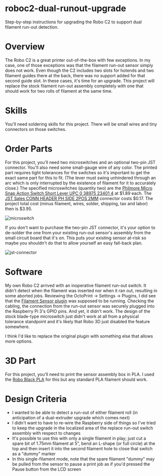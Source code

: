 # roboc2-dual-runout-upgrade
Step-by-step instructions for upgrading the Robo C2 to support dual filament run-out detection.

# Overview
The Robo C2 is a great printer out-of-the-box with few exceptions. In my case, one of those exceptions was that the filament run-out sensor simply does not work. Even though the C2 includes two slots for hotends and two filament guides there at the back, there was no support added for that second guide slot. In these cases, it's time for an upgrade. This project will replace the stock filament run-out assembly completely with one that should work for two rolls of filament at the same time.

# Skills
You'll need soldering skills for this project. There will be small wires and tiny connectors on those switches.

# Order Parts
For this project, you'll need two microswitches and an optional two-pin JST connector. You'll also need some small-gauge wire of any color. The printed part requires tight tolerances for the switches so it's important to get the exact same part for this to fit. (The lever must swing unhindered through an arc which is only interrupted by the existence of filament for it to accurately close.)  The specified microswitches (quantity two) are the [Philmore Micro Snap Action Switch Short Lever UPC 0 38975 23401 4](http://www.frys.com/product/7824549) at $1.89 each. The [JST Sales CONN HEADER PH SIDE 2POS 2MM](https://www.digikey.com/product-detail/en/S2B-PH-K-S(LF)(SN)/455-1719-ND/926626?WT.mc_id=IQ_7595_G_pla926626&wt.srch=1&wt.medium=cpc&&gclid=EAIaIQobChMI0ZbGkdCR1gIVF5J-Ch2gRg_3EAQYAyABEgKh-vD_BwE) connector costs $0.17.  The project total cost (minus filament, wires, solder, shipping, tax and labor) then is $3.95.

![microswitch](https://user-images.githubusercontent.com/15971213/30178853-50445b2e-93bf-11e7-8a34-8e062834d6c6.jpg)

If you don't want to purchase the two-pin JST connector, it's your option to de-solder the one from your existing run-out sensor's assembly from the small circuit board that it's on. This puts your existing sensor at-risk so maybe you shouldn't do that to allow yourself an easy fall-back plan.

![jst-connector](https://user-images.githubusercontent.com/15971213/30178031-79f04760-93bc-11e7-97dd-9545d22b42e7.jpg)

# Software
My own Robo C2 arrived with an inoperative filament run-out switch. It didn't detect when the filament was inserted nor when it ran out, resulting in some aborted jobs. Reviewing the OctoPrint -> Settings -> Plugins, I did see that the [Filament Sensor plugin](http://plugins.octoprint.org/plugins/filament_sensor/) was supposed to be running. Checking the cabling, the connection from the run-out sensor was securely plugged into the Raspberry Pi 3's GPIO pins. And yet, it didn't work. The design of the stock blade-type microswitch just didn't work at all from a physical tolerance standpoint and it's likely that Robo 3D just disabled the feature somewhere.

I think I'd like to replace the original plugin with something else that allows more options.

# 3D Part
For this project, you'll need to print the sensor assembly box in PLA. I used the [Robo Black PLA](https://store.robo3d.com/collections/filament-pla/pla-jet-black-500g) for this but any standard PLA filament should work.

# Design Criteria
* I wanted to be able to detect a run-out of either filament roll (in anticipation of a dual-extruder upgrade which comes next)
* I didn't want to have to re-wire the Raspberry side of things so I've tried to keep the upgrade in the localized area of the replace run-out switch assembly with respect to changes
* It's possible to use this with only a single filament in play; just cut a spare bit of 1.75mm filament at 5", bend an L-shape (or full circle) at the top and then insert it into the second filament hole to close that switch as a "dummy" marker
* In this single-filament mode, note that the spare filament "dummy" may be pulled from the sensor to pause a print job as if you'd pressed the Pause button from the LCD screen


